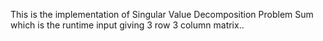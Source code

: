 This is the implementation of Singular Value Decomposition Problem Sum which is the runtime input giving 3 row 3 column matrix..
